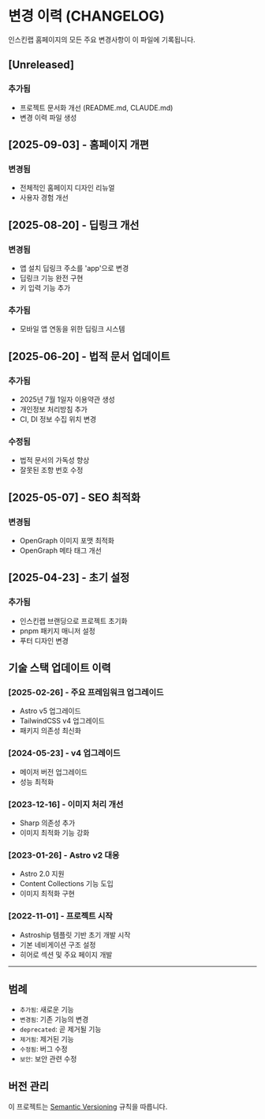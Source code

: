 # 변경 이력 (CHANGELOG)

인스킨랩 홈페이지의 모든 주요 변경사항이 이 파일에 기록됩니다.

## [Unreleased]

### 추가됨
- 프로젝트 문서화 개선 (README.md, CLAUDE.md)
- 변경 이력 파일 생성

## [2025-09-03] - 홈페이지 개편

### 변경됨
- 전체적인 홈페이지 디자인 리뉴얼
- 사용자 경험 개선

## [2025-08-20] - 딥링크 개선

### 변경됨  
- 앱 설치 딥링크 주소를 'app'으로 변경
- 딥링크 기능 완전 구현
- 키 입력 기능 추가

### 추가됨
- 모바일 앱 연동을 위한 딥링크 시스템

## [2025-06-20] - 법적 문서 업데이트

### 추가됨
- 2025년 7월 1일자 이용약관 생성
- 개인정보 처리방침 추가
- CI, DI 정보 수집 위치 변경

### 수정됨
- 법적 문서의 가독성 향상
- 잘못된 조항 번호 수정

## [2025-05-07] - SEO 최적화

### 변경됨
- OpenGraph 이미지 포맷 최적화
- OpenGraph 메타 태그 개선

## [2025-04-23] - 초기 설정

### 추가됨
- 인스킨랩 브랜딩으로 프로젝트 초기화
- pnpm 패키지 매니저 설정
- 푸터 디자인 변경

## 기술 스택 업데이트 이력

### [2025-02-26] - 주요 프레임워크 업그레이드
- Astro v5 업그레이드  
- TailwindCSS v4 업그레이드
- 패키지 의존성 최신화

### [2024-05-23] - v4 업그레이드
- 메이저 버전 업그레이드
- 성능 최적화

### [2023-12-16] - 이미지 처리 개선
- Sharp 의존성 추가
- 이미지 최적화 기능 강화

### [2023-01-26] - Astro v2 대응
- Astro 2.0 지원
- Content Collections 기능 도입
- 이미지 최적화 구현

### [2022-11-01] - 프로젝트 시작
- Astroship 템플릿 기반 초기 개발 시작
- 기본 네비게이션 구조 설정
- 히어로 섹션 및 주요 페이지 개발

---

## 범례

- `추가됨`: 새로운 기능
- `변경됨`: 기존 기능의 변경
- `deprecated`: 곧 제거될 기능  
- `제거됨`: 제거된 기능
- `수정됨`: 버그 수정
- `보안`: 보안 관련 수정

## 버전 관리

이 프로젝트는 [Semantic Versioning](https://semver.org/lang/ko/) 규칙을 따릅니다.